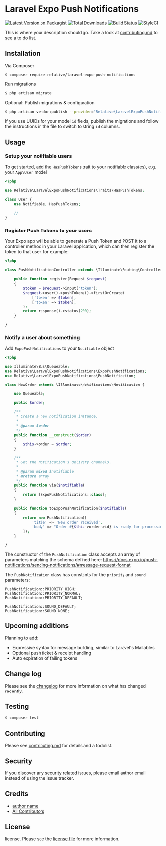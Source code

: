 # Laravel Expo Push Notifications

[![Latest Version on Packagist][ico-version]][link-packagist]
[![Total Downloads][ico-downloads]][link-downloads]
[![Build Status][ico-travis]][link-travis]
[![StyleCI][ico-styleci]][link-styleci]

This is where your description should go. Take a look at [contributing.md](contributing.md) to see a to do list.

## Installation

Via Composer

``` bash
$ composer require relative/laravel-expo-push-notifications
```

Run migrations

``` bash
$ php artisan migrate
```

Optional: Publish migrations & configuration

``` bash
$ php artisan vendor:publish --provider="Relative\LaravelExpoPushNotifications\ExpoPushNotificationsServiceProvider"
```
If you use UUIDs for your model `id` fields, publish the migrations and follow the instructions in the file to switch to string `id` columns.

## Usage

### Setup your notifiable users

To get started, add the `HasPushTokens` trait to your notifiable class(es), e.g. your `App\User` model

```PHP
<?php

use Relative\LaravelExpoPushNotifications\Traits\HasPushTokens;

class User {
    use Notifiable, HasPushTokens;
    
    //
}
```

### Register Push Tokens to your users

Your Expo app will be able to generate a Push Token and POST it to a controller method in  your Laravel application,
which can then register the token to that user, for example:

```PHP
<?php

class PushNotificationController extends \Illuminate\Routing\Controller {

    public function register(Request $request)
    {
        $token = $request->input('token');
        $request->user()->pushTokens()->firstOrCreate(
            ['token' => $token],
            ['token' => $token],
        );
        return response()->status(200);
    }

}
```
 
### Notify a user about something

Add `ExpoPushNotifications` to your `Notifiable` object
```PHP
<?php

use Illuminate\Bus\Queueable;
use Relative\LaravelExpoPushNotifications\ExpoPushNotifications;
use Relative\LaravelExpoPushNotifications\PushNotification;

class NewOrder extends \Illuminate\Notifications\Notification {

    use Queueable;
    
    public $order;

    /**
     * Create a new notification instance.
     *
     * @param $order
     */
    public function __construct($order)
    {
        $this->order = $order;
    }

    /**
     * Get the notification's delivery channels.
     *
     * @param mixed $notifiable
     * @return array
     */
    public function via($notifiable)
    {
        return [ExpoPushNotifications::class];
    }

    public function toExpoPushNotification($notifiable)
    {
        return new PushNotification([
            'title' => 'New order received',
            'body' => "Order #{$this->order->id} is ready for processing",
        ]);
    }

}
```
The constructor of the `PushNotification` class accepts an array of parameters matching the schema defined here:
https://docs.expo.io/push-notifications/sending-notifications/#message-request-format

The `PushNotification` class has constants for the `priority` and `sound` parameters:
```
PushNotification::PRIORITY_HIGH;
PushNotification::PRIORITY_NORMAL;
PushNotification::PRIORITY_DEFAULT;

PushNotification::SOUND_DEFAULT;
PushNotification::SOUND_NONE;
```

## Upcoming additions

Planning to add:
- Expressive syntax for message building, similar to Laravel's Mailables
- Optional push ticket & receipt handling
- Auto expiration of failing tokens

## Change log

Please see the [changelog](changelog.md) for more information on what has changed recently.

## Testing

``` bash
$ composer test
```

## Contributing

Please see [contributing.md](contributing.md) for details and a todolist.

## Security

If you discover any security related issues, please email author email instead of using the issue tracker.

## Credits

- [author name][link-author]
- [All Contributors][link-contributors]

## License

license. Please see the [license file](license.md) for more information.

[ico-version]: https://img.shields.io/packagist/v/relative/expo-push-notifications.svg?style=flat-square
[ico-downloads]: https://img.shields.io/packagist/dt/relative/expo-push-notifications.svg?style=flat-square
[ico-travis]: https://img.shields.io/travis/relative/expo-push-notifications/master.svg?style=flat-square
[ico-styleci]: https://styleci.io/repos/12345678/shield

[link-packagist]: https://packagist.org/packages/relative/expo-push-notifications
[link-downloads]: https://packagist.org/packages/relative/expo-push-notifications
[link-travis]: https://travis-ci.org/relative/expo-push-notifications
[link-styleci]: https://styleci.io/repos/12345678
[link-author]: https://github.com/relative
[link-contributors]: ../../contributors
